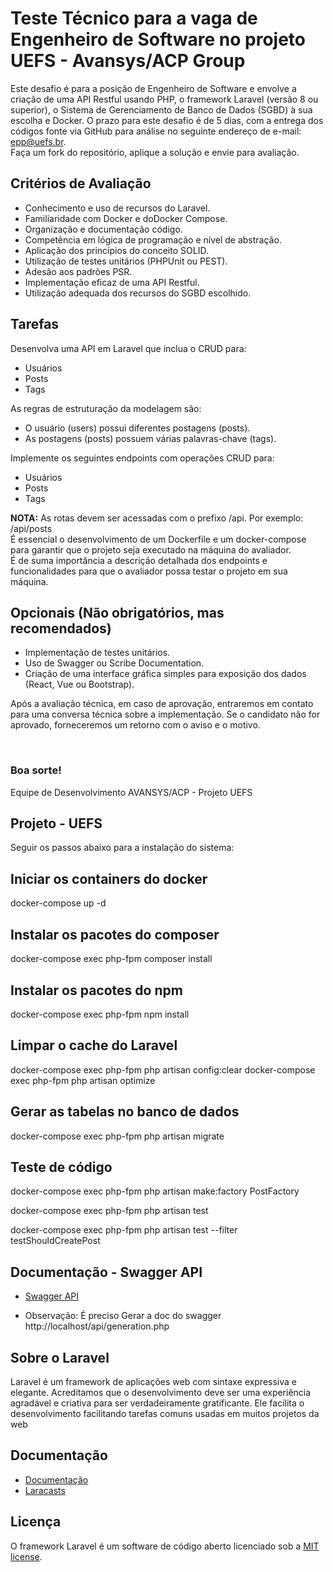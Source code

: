 # Teste Técnico para a vaga de Engenheiro de Software no projeto UEFS - Avansys/ACP Group

Este desafio é para a posição de Engenheiro de Software e envolve a criação de uma API Restful usando PHP, o framework Laravel (versão 8 ou superior), o Sistema de Gerenciamento de Banco de Dados (SGBD) à sua escolha e Docker. O prazo para este desafio é de 5 dias, com a entrega dos códigos fonte via GitHub para análise no seguinte endereço de e-mail: epp@uefs.br. <br>
Faça um fork do repositório, aplique a solução e envie para avaliação.

## Critérios de Avaliação

- Conhecimento e uso de recursos do Laravel.
- Familiaridade com Docker e doDocker Compose.
- Organização e documentação  código.
- Competência em lógica de programação e nível de abstração.
- Aplicação dos princípios do conceito SOLID.
- Utilização de testes unitários (PHPUnit ou PEST).
- Adesão aos padrões PSR.
- Implementação eficaz de uma API Restful.
- Utilização adequada dos recursos do SGBD escolhido.

## Tarefas

Desenvolva uma API em Laravel que inclua o CRUD para:
- Usuários
- Posts
- Tags

As regras de estruturação da modelagem são:
- O usuário (users) possui diferentes postagens (posts).
- As postagens (posts) possuem várias palavras-chave (tags).

Implemente os seguintes endpoints com operações CRUD para:
- Usuários
- Posts
- Tags

**NOTA:**
As rotas devem ser acessadas com o prefixo /api. Por exemplo: /api/posts  
É essencial o desenvolvimento de um Dockerfile e um docker-compose para garantir que o projeto seja executado na máquina do avaliador.  
É de suma importância a descrição detalhada dos endpoints e funcionalidades para que o avaliador possa testar o projeto em sua máquina.

## Opcionais (Não obrigatórios, mas recomendados)

- Implementação de testes unitários.
- Uso de Swagger ou Scribe Documentation.
- Criação de uma interface gráfica simples para exposição dos dados (React, Vue ou Bootstrap).

Após a avaliação técnica, em caso de aprovação, entraremos em contato para uma conversa técnica sobre a implementação. Se o candidato não for aprovado, forneceremos um retorno com o aviso e o motivo.

<br>

### Boa sorte! <br>
Equipe de Desenvolvimento AVANSYS/ACP - Projeto UEFS


## Projeto - UEFS

Seguir os passos abaixo para a instalação do sistema:

## Iniciar os containers do docker

docker-compose up -d

## Instalar os pacotes do composer

docker-compose exec php-fpm composer install

## Instalar os pacotes do npm

docker-compose exec php-fpm npm install

## Limpar o cache do Laravel

docker-compose exec php-fpm php artisan config:clear
docker-compose exec php-fpm php artisan optimize

## Gerar as tabelas no banco de dados

docker-compose exec php-fpm php artisan migrate

## Teste de código

docker-compose exec php-fpm php artisan make:factory PostFactory

docker-compose exec php-fpm php artisan test

docker-compose exec php-fpm php artisan test --filter testShouldCreatePost
## Documentação - Swagger API

- [Swagger API](http://localhost/api/)
* Observação: É preciso Gerar a doc do swagger
 http://localhost/api/generation.php

## Sobre o Laravel

Laravel é um framework de aplicações web com sintaxe expressiva e elegante. Acreditamos que o desenvolvimento deve ser uma experiência agradável e criativa para ser verdadeiramente gratificante. Ele facilita o desenvolvimento facilitando tarefas comuns usadas em muitos projetos da web

## Documentação

- [Documentação](https://laravel.com/docs)
- [Laracasts](https://laracasts.com)

## Licença

O framework Laravel é um software de código aberto licenciado sob a [MIT license](https://opensource.org/licenses/MIT).
